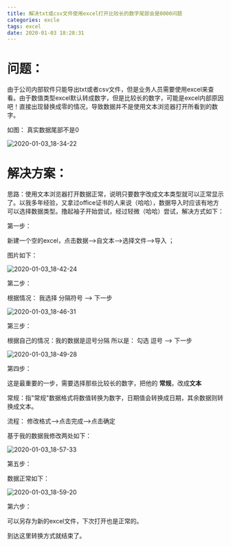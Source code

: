 ```yaml
---
title: 解决txt或csv文件使用excel打开比较长的数字尾部会是0000问题
categories: excle
tags: excel
date: 2020-01-03 18:28:31
---
```


# 问题：
  
  由于公司内部软件只能导出txt或者csv文件，但是业务人员需要使用excel来查看。由于数值类型excel默认转成数字，但是比较长的数字，可能是excel内部原因吧！直接出现替换成零的情况，导致数据并不是使用文本浏览器打开所看到的数字。

  如图：
  真实数据尾部不是0

  ![2020-01-03_18-34-22](https://s2.ax1x.com/2020/01/03/laBqSI.png)

# 解决方案：
  
  思路：使用文本浏览器打开数据正常，说明只要数字改成文本类型就可以正常显示了。以我多年经验，又拿过office证书的人来说（哈哈），数据导入时应该有地方可以选择数据类型。撸起袖子开始尝试，经过轻微（哈哈）尝试，解决方式如下：

  第一步：

  新建一个空的excel，点击数据-->自文本-->选择文件-->导入 ；

  图片如下：

  ![2020-01-03_18-42-24](https://s2.ax1x.com/2020/01/03/laDh3n.png)

  第二步： 

  根据情况： 我选择 分隔符号 --> 下一步

  ![2020-01-03_18-46-31](https://s2.ax1x.com/2020/01/03/laDL4J.png)

  第三步：

  根据自己的情况：我的数据是逗号分隔 所以是： 勾选 逗号 --> 下一步

  ![2020-01-03_18-49-28](https://s2.ax1x.com/2020/01/03/larZvt.png)

  第四步： 

  这是最重要的一步，需要选择那些比较长的数字，把他的 **常规**，改成**文本**

  常规：指"常规"数据格式将数值转换为数字，日期值会转换成日期，其余数据则转换成文本。

  流程： 修改格式-->点击完成-->点击确定

  基于我的数据我修改两处如下： 

  ![2020-01-03_18-57-33](https://s2.ax1x.com/2020/01/03/larHMt.png)
  

  第五步：

  数据正常如下：

  ![2020-01-03_18-59-20](https://s2.ax1x.com/2020/01/03/las1eK.png)

  第六步：

  可以另存为新的excel文件，下次打开也是正常的。


  到达这里转换方式就结束了。


  
